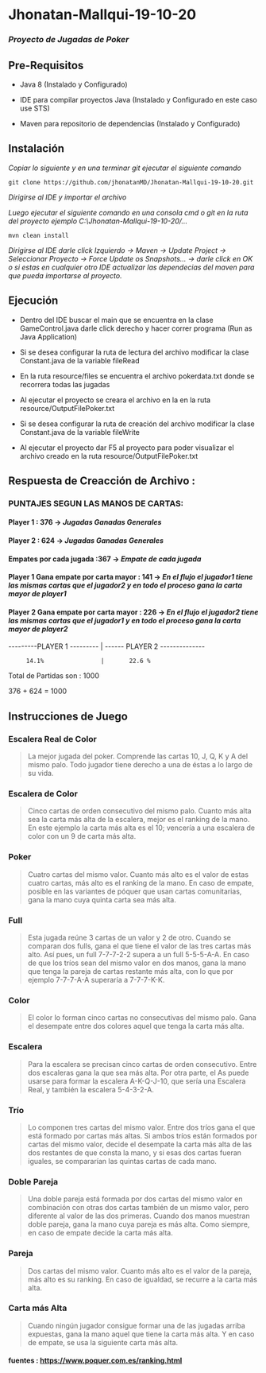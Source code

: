 # Jhonatan-Mallqui-19-10-20


### _Proyecto de Jugadas de Poker_


## Pre-Requisitos


* Java 8 (Instalado y Configurado)

* IDE para compilar proyectos Java (Instalado y Configurado en este caso use STS)

* Maven para repositorio de dependencias (Instalado y Configurado)

## Instalación

_Copiar lo siguiente y en una terminar git ejecutar el siguiente comando_

```
git clone https://github.com/jhonatanMD/Jhonatan-Mallqui-19-10-20.git 
```

_Dirigirse al IDE y importar el archivo_

_Luego ejecutar el siguiente comando en una consola cmd o git en la ruta del proyecto ejemplo C:\Jhonatan-Mallqui-19-10-20/..._

```
mvn clean install
```
_Dirigirse al IDE darle click Izquierdo -> Maven -> Update Project -> Seleccionar Proyecto -> Force Update os Snapshots... -> darle click en OK 
o si estas en cualquier otro IDE actualizar las dependecias del maven para que pueda importarse al proyecto._

## Ejecución

* Dentro del IDE buscar el main que se encuentra en la clase GameControl.java darle click derecho y hacer correr programa (Run as Java Application) 

* Si se desea configurar la ruta de lectura del archivo modificar la clase Constant.java de la variable fileRead

* En la ruta  resource/files se encuentra el archivo pokerdata.txt donde se recorrera todas las jugadas

* Al ejecutar el proyecto se creara el archivo en la en la ruta  resource/OutputFilePoker.txt

* Si se desea configurar la ruta de creación del archivo modificar la clase Constant.java de la variable fileWrite

* Al ejecutar el proyecto dar F5 al proyecto para poder visualizar el archivo creado en la ruta resource/OutputFilePoker.txt


## Respuesta de Creacción de Archivo : 


### PUNTAJES SEGUN LAS MANOS DE CARTAS:

#### Player 1 : 376 -> _Jugadas Ganadas Generales_


#### Player 2 : 624 -> _Jugadas Ganadas Generales_


#### Empates por cada jugada :367 ->  _Empate de cada jugada_

#### Player 1 Gana empate por carta mayor : 141 -> _En el flujo el jugador1 tiene las mismas cartas que el jugador2 y en todo el proceso gana la carta mayor de player1_


#### Player 2 Gana empate por carta mayor : 226 -> _En el flujo el jugador2 tiene las mismas cartas que el jugador1 y en todo el proceso gana la carta mayor de player2_


---------PLAYER 1 --------- | ------ PLAYER 2 --------------

         14.1%                |       22.6 %

Total de Partidas son : 1000

376 + 624 = 1000


## Instrucciones de Juego

### Escalera Real de Color

> La mejor jugada del poker. Comprende las cartas 10, J, Q, K y A del mismo palo. Todo jugador tiene derecho a una de éstas a lo largo de su vida.

### Escalera de Color

> Cinco cartas de orden consecutivo del mismo palo. Cuanto más alta sea la carta más alta de la escalera, mejor es el ranking de la mano.
En este ejemplo la carta más alta es el 10; vencería a una escalera de color con un 9 de carta más alta.

### Poker

> Cuatro cartas del mismo valor. Cuanto más alto es el valor de estas cuatro cartas, más alto es el ranking de la mano. 
En caso de empate, posible en las variantes de póquer que usan cartas comunitarias, gana la mano cuya quinta carta sea más alta.

### Full

> Esta jugada reúne 3 cartas de un valor y 2 de otro. Cuando se comparan dos fulls, gana el que tiene el valor de las tres cartas más alto. 
Así pues, un full 7-7-7-2-2 supera a un full 5-5-5-A-A. En caso de que los tríos sean del mismo valor en dos manos, 
gana la mano que tenga la pareja de cartas restante más alta, con lo que por ejemplo 7-7-7-A-A superaría a 7-7-7-K-K.

### Color

>El color lo forman cinco cartas no consecutivas del mismo palo. Gana el desempate entre dos colores aquel que tenga la carta más alta.

### Escalera

> Para la escalera se precisan cinco cartas de orden consecutivo. Entre dos escaleras gana la que sea más alta. Por otra parte, 
el As puede usarse para formar la escalera A-K-Q-J-10, que sería una Escalera Real, y también la escalera 5-4-3-2-A.

### Trío

> Lo componen tres cartas del mismo valor. Entre dos tríos gana el que está formado por cartas más altas. 
Si ambos tríos están formados por cartas del mismo valor, decide el desempate la carta más alta de las dos restantes de que consta la mano,
y si esas dos cartas fueran iguales, se compararían las quintas cartas de cada mano.

### Doble Pareja

> Una doble pareja está formada por dos cartas del mismo valor en combinación con otras dos cartas también de un mismo valor, 
pero diferente al valor de las dos primeras. Cuando dos manos muestran doble pareja, gana la mano cuya pareja es más alta. 
Como siempre, en caso de empate decide la carta más alta.

### Pareja

> Dos cartas del mismo valor. Cuanto más alto es el valor de la pareja, más alto es su ranking. En caso de igualdad, se recurre a la carta más alta.

### Carta más Alta

> Cuando ningún jugador consigue formar una de las jugadas arriba expuestas, gana la mano aquel que tiene la carta más alta. 
Y en caso de empate, se usa la siguiente carta más alta.



#### fuentes : https://www.poquer.com.es/ranking.html


























